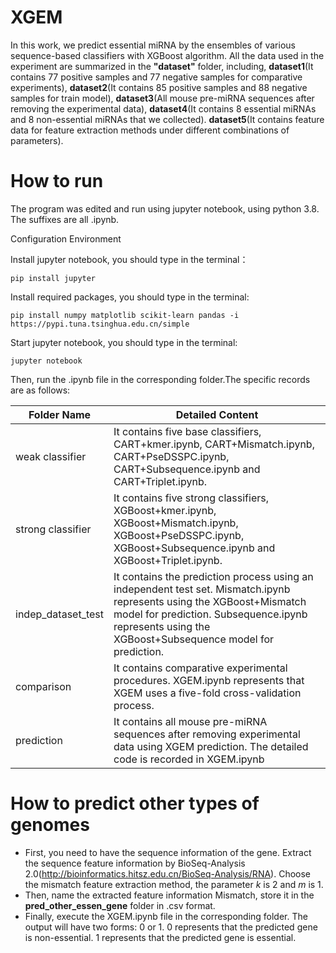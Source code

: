 # XGEM

In this work, we predict essential miRNA by the ensembles of various sequence-based classifiers with XGBoost algorithm. All the data used in the experiment are summarized in the **"dataset"** folder, including,  **dataset1**(It contains 77 positive samples and 77 negative samples for comparative experiments), **dataset2**(It contains 85 positive samples and 88 negative samples for train model), **dataset3**(All mouse pre-miRNA sequences after removing the experimental data), **dataset4**(It contains 8 essential miRNAs and 8 non-essential miRNAs that we collected). **dataset5**(It contains feature data for feature extraction methods under different combinations of parameters).

# How to run

The program was edited and run using jupyter notebook, using python 3.8. The suffixes are all .ipynb.

Configuration Environment

Install jupyter notebook, you should type in the terminal：

`pip install jupyter`

Install required packages, you should type in the terminal:

`pip install numpy matplotlib scikit-learn pandas -i https://pypi.tuna.tsinghua.edu.cn/simple`

Start jupyter notebook, you should type in the terminal:

`jupyter notebook`

Then, run  the  .ipynb file in the corresponding folder.The specific records are as follows:

   | Folder Name        | Detailed Content                                             |
   | ------------------ | ------------------------------------------------------------ |
   | weak classifier    | It contains five base classifiers, CART+kmer.ipynb, CART+Mismatch.ipynb, CART+PseDSSPC.ipynb, CART+Subsequence.ipynb and CART+Triplet.ipynb. |
   | strong classifier  | It contains five strong classifiers, XGBoost+kmer.ipynb, XGBoost+Mismatch.ipynb, XGBoost+PseDSSPC.ipynb, XGBoost+Subsequence.ipynb and XGBoost+Triplet.ipynb. |
   | indep_dataset_test | It contains the prediction process using an independent test set. Mismatch.ipynb represents using the XGBoost+Mismatch model for prediction. Subsequence.ipynb represents using the XGBoost+Subsequence model for prediction. |
   | comparison         | It contains comparative experimental procedures. XGEM.ipynb represents that XGEM uses a five-fold cross-validation process. |
   | prediction         | It contains all mouse pre-miRNA sequences after removing experimental data using XGEM prediction. The detailed code is recorded in XGEM.ipynb  |  | adjust_parameter   | It contains the parameter adjustment proces of k-mer, mismatch,subsequence,PseDSSPC.
   

# How to predict other types of genomes

- First, you need to have the sequence information of the gene. Extract the sequence feature information by BioSeq-Analysis 2.0(http://bioinformatics.hitsz.edu.cn/BioSeq-Analysis/RNA). Choose the mismatch feature extraction method, the parameter *k* is 2 and *m* is 1. 
- Then, name the extracted feature information Mismatch, store it in the **pred_other_essen_gene** folder in .csv format.
- Finally, execute the XGEM.ipynb file in the corresponding folder. The output will have two forms: 0 or 1. 0 represents that the predicted gene is non-essential. 1 represents that the predicted gene is essential.



 





